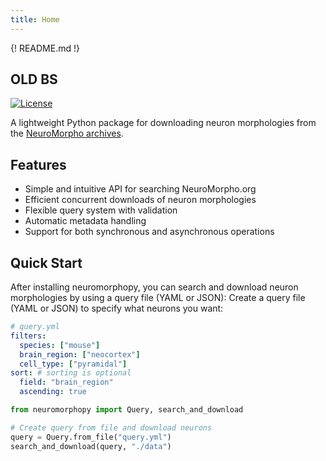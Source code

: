 ```yaml
---
title: Home
---
```


{! README.md !}

## OLD BS

[![License](https://img.shields.io/github/license/kpeez/neuromorphopy)](https://img.shields.io/github/license/kpeez/neuromorphopy)

A lightweight Python package for downloading neuron morphologies from the [NeuroMorpho archives](https://neuromorpho.org/).

## Features

- Simple and intuitive API for searching NeuroMorpho.org
- Efficient concurrent downloads of neuron morphologies
- Flexible query system with validation
- Automatic metadata handling
- Support for both synchronous and asynchronous operations

## Quick Start

After installing neuromorphopy, you can search and download neuron morphologies by using a query file (YAML or JSON):
Create a query file (YAML or JSON) to specify what neurons you want:

```yaml
# query.yml
filters:
  species: ["mouse"]
  brain_region: ["neocortex"]
  cell_type: ["pyramidal"]
sort: # sorting is optional
  field: "brain_region"
  ascending: true
```

```python
from neuromorphopy import Query, search_and_download

# Create query from file and download neurons
query = Query.from_file("query.yml")
search_and_download(query, "./data")
```
